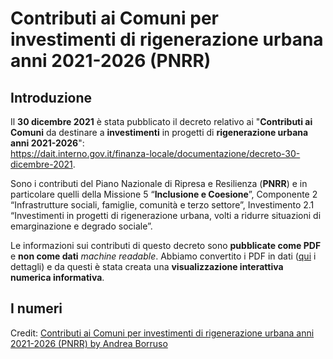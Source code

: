 # Contributi ai Comuni per investimenti di rigenerazione urbana anni 2021-2026 (PNRR)


## Introduzione

Il **30 dicembre 2021** è stata pubblicato il decreto relativo ai "**Contributi ai Comuni** da destinare a **investimenti** in progetti di **rigenerazione urbana anni 2021-2026**":<br>
<https://dait.interno.gov.it/finanza-locale/documentazione/decreto-30-dicembre-2021>.


Sono i contributi del Piano Nazionale di Ripresa e Resilienza (**PNRR**) e in particolare quelli della Missione 5 “**Inclusione e Coesione**”, Componente 2 “Infrastrutture sociali, famiglie, comunità e terzo settore”, Investimento 2.1 “Investimenti in progetti di rigenerazione urbana, volti a ridurre situazioni di emarginazione e degrado sociale”.

Le informazioni sui contributi di questo decreto sono **pubblicate come PDF** e **non come dati** *machine readable*. Abbiamo convertito i PDF in dati ([qui](https://github.com/ondata/datiBeneComuneMonitoraggio/blob/main/catalogo/PNRRcontributiComuniRigenerazioneUrbana/README.md) i dettagli) e da questi è stata creata una **visualizzazione interattiva numerica informativa**.

## I numeri

<div id="observablehq-viewof-Reg-ba2da327"></div>
<div id="observablehq-viewof-Prov-ba2da327"></div>
<div id="observablehq-testo-ba2da327"></div>
<div id="observablehq-lista-ba2da327"></div>
<p>Credit: <a href="https://observablehq.com/@aborruso/contributi-pnrr-rigenerazione-urbana">Contributi ai Comuni per investimenti di rigenerazione urbana anni 2021-2026 (PNRR) by Andrea Borruso</a></p>

<script type="module">
import {Runtime, Inspector} from "https://cdn.jsdelivr.net/npm/@observablehq/runtime@4/dist/runtime.js";
import define from "https://api.observablehq.com/@aborruso/contributi-pnrr-rigenerazione-urbana@605.js?v=3";
new Runtime().module(define, name => {
  if (name === "lista") return new Inspector(document.querySelector("#observablehq-lista-ba2da327"));
  if (name === "testo") return new Inspector(document.querySelector("#observablehq-testo-ba2da327"));
  if (name === "viewof Prov") return new Inspector(document.querySelector("#observablehq-viewof-Prov-ba2da327"));
  if (name === "viewof Reg") return new Inspector(document.querySelector("#observablehq-viewof-Reg-ba2da327"));
  return ["listaComuni","totaleProvincia","comuniSelezionati","listaProv","totaleRegione","percentualeReg"].includes(name);
});
</script>
